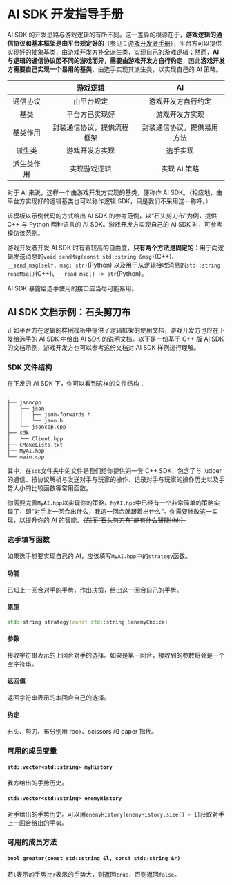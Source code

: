 # AI SDK 开发指导手册

AI SDK 的开发思路与游戏逻辑的有所不同。这一差异的根源在于，**游戏逻辑的通信协议和基本框架是由平台规定好的**（参见：[游戏开发者手册](https://docs.saiblo.net/developer/developer.html#_3)），平台方可以提供实现好的抽象基类，由游戏开发方补全派生类，实现自己的游戏逻辑；然而，**AI 与逻辑的通信协议因不同的游戏而异，需要由游戏开发方自行约定**，因此**游戏开发方需要自己实现一个易用的基类**，由选手实现其派生类，以实现自己的 AI 策略。

|            |          游戏逻辑          |             AI             |
| :--------: | :------------------------: | :------------------------: |
|  通信协议  |         由平台规定         |     游戏开发方自行约定     |
|    基类    |       平台方已实现好       |       游戏开发方实现       |
|  基类作用  | 封装通信协议，提供流程框架 | 封装通信协议，提供易用方法 |
|   派生类   |       游戏开发方实现       |          选手实现          |
| 派生类作用 |        实现游戏逻辑        |        实现 AI 策略        |

对于 AI 来说，这样一个由游戏开发方实现的基类，便称作 AI SDK。（相应地，由平台方实现好的逻辑基类也可以称作逻辑 SDK，只是我们不采用这一称呼。）

该模板以示例代码的方式给出 AI SDK 的参考范例，以“石头剪刀布”为例，提供 C++ 与 Python 两种语言的 AI SDK。游戏开发方实现自己的 AI SDK 时，可参考模仿该范例。

游戏开发者开发 AI SDK 时有着较高的自由度，**只有两个方法是固定的**：用于向逻辑发送消息的`void sendMsg(const std::string &msg)`(C++)、`__send_msg(self, msg: str)`(Python) 以及用于从逻辑接收消息的`std::string readMsg()`(C++)、`__read_msg() -> str`(Python)。

AI SDK 暴露给选手使用的接口应当尽可能易用。

## AI SDK 文档示例：石头剪刀布

正如平台方在逻辑的样例模板中提供了逻辑框架的使用文档，游戏开发方也应在下发给选手的 AI SDK 中给出 AI SDK 的说明文档。以下是一份基于 C++ 版 AI SDK 的文档示例，游戏开发方也可以参考这份文档对 AI SDK 样例进行理解。

### SDK 文件结构

在下发的 AI SDK 下，你可以看到这样的文件结构：

```
.
├── jsoncpp
│   ├── json
│   │   ├── json-forwards.h
│   │   └── json.h
│   └── jsoncpp.cpp
├── sdk
│   └── Client.hpp
├── CMakeLists.txt
├── MyAI.hpp
└── main.cpp
```

其中，在`sdk`文件夹中的文件是我们给你提供的一套 C++ SDK，包含了与 judger 的通信、按协议解析与发送对手与玩家的操作、记录对手与玩家的操作历史以及手势大小的比较函数等常用函数。

你需要完善`MyAI.hpp`以实现你的策略。`MyAI.hpp`中已经有一个非常简单的策略实现了，即“对手上一回合出什么，我这一回合就跟着出什么”。你需要修改这一实现，以提升你的 AI 的智能。~~（然而“石头剪刀布”能有什么智能hhh）~~

### 选手填写函数

如果选手想要实现自己的 AI，应该填写`MyAI.hpp`中的`strategy`函数。

#### 功能

已知上一回合对手的手势，作出决策，给出这一回合自己的手势。

#### 原型

```cpp
std::string strategy(const std::string &enemyChoice)
```

#### 参数

接收字符串表示的上回合对手的选择。如果是第一回合，接收到的参数将会是一个空字符串。

#### 返回值

返回字符串表示的本回合自己的选择。

#### 约定

石头、剪刀、布分别用 rock、scissors 和 paper 指代。

### 可用的成员变量

#### `std::vector<std::string> myHistory`

我方给出的手势历史。

#### `std::vector<std::string> enemyHistory`

对手给出的手势历史。可以用`enemyHistory[enemyHistory.size() - 1]`获取对手上一回合给出的手势。

### 可用的成员方法

#### `bool greater(const std::string &l, const std::string &r)`

若`l`表示的手势比`r`表示的手势大，则返回`true`，否则返回`false`。
